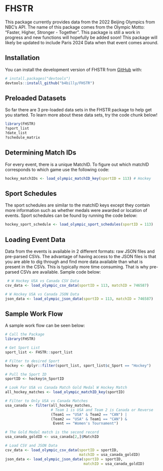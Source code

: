 
<!-- README.md is generated from README.Rmd. Please edit that file -->

# FHSTR

<!-- badges: start -->
<!-- badges: end -->

This package currently provides data from the 2022 Beijing Olympics from
NBC’s API. The name of this package comes from the Olympic Motto:
“Faster, Higher, Stronger - Together”. This package is still a work in
progress and new functions will hopefully be added soon! This package
will likely be updated to include Paris 2024 Data when that event comes
around.

## Installation

You can install the development version of FHSTR from
[GitHub](https://github.com/) with:

``` r
# install.packages("devtools")
devtools::install_github("b4billy/FHSTR")
```

## Preloaded Datasets

So far there are 3 pre-loaded data sets in the FHSTR package to help get
you started. To learn more about these data sets, try the code chunk
below!

``` r
library(FHSTR)
?sport_list
?date_list
?schedule_matrix
```

## Determining Match IDs

For every event, there is a unique MatchID. To figure out which matchID
corresponds to which game use the following code:

``` r
hockey_matchIDs <- load_olympic_matchID_key(sportID = 113) # Hockey
```

## Sport Schedules

The sport schedules are similar to the matchID keys except they contain
more information such as whether medals were awarded or location of
events. Sport schedules can be found by running the code below:

``` r
hockey_sport_schedule <- load_olympic_sport_schedules(sportID = 113)
```

## Loading Event Data

Data from the events is available in 2 different formats: raw JSON files
and pre-parsed CSVs. The advantage of having access to the JSON files is
that you are able to dig through and find more data available than what
is present in the CSVs. This is typically more time consuming. That is
why pre-parsed CSVs are available. Sample code below:

``` r
 # W Hockey USA vs Canada CSV Data
csv_data <- load_olympic_csv_data(sportID = 113, matchID = 746587)

# W Hockey USA vs Canada JSON Data
json_data <- load_olympic_json_data(sportID = 113, matchID = 746587)
```

## Sample Work Flow

A sample work flow can be seen below:

``` r
# Call the Package
library(FHSTR)

# Get Sport List
sport_list <- FHSTR::sport_list

# Filter to desired Sport
hockey <- dplyr::filter(sport_list, sport_list$c_Sport == "Hockey")

# Pull the Sport ID
sportID <- hockey$n_SportID

# Look For USA vs Canada Match Gold Medal W Hockey Match
all_hockey_matches <- load_olympic_matchID_key(sportID)

# Filter to Only USA vs Canada Matches
usa_canada <- filter(all_hockey_matches, 
                     # Team 1 is USA and Team 2 is Canada or Reverse
                     (Team1 == "USA" & Team2 == "CAN") |
                     (Team2 == "USA" & Team1 == "CAN") &
                      Event == "Women's Tournament")

# The Gold Medal match is the second record
usa_canada_goldID <- usa_canada[2,]$MatchID

# Load CSV and JSON Data
csv_data <- load_olympic_csv_data(sportID = sportID, 
                                  matchID = usa_canada_goldID)
json_data <- load_olympic_json_data(sportID = sportID, 
                                    matchID = usa_canada_goldID)
```

